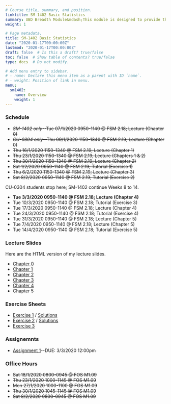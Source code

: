 ```yaml
---
# Course title, summary, and position.
linktitle: SM-1402 Basic Statistics
summary: UBD Breadth Module&mdash;This module is designed to provide the students the fundamental knowledge of statistics, its application and the basic concepts of random variables and sampling.
weight: 1

# Page metadata.
title: SM-1402 Basic Statistics
date: "2020-01-17T00:00:00Z"
lastmod: "2020-01-17T00:00:00Z"
draft: false  # Is this a draft? true/false
toc: false  # Show table of contents? true/false
type: docs  # Do not modify.

# Add menu entry to sidebar.
# - name: Declare this menu item as a parent with ID `name`.
# - weight: Position of link in menu.
menu:
  sm1402:
    name: Overview
    weight: 1
---
```


### Schedule

- <s>*SM-1402 only*--Tue 07/1/2020 0950-1140 @ FSM 2.18; Lecture (Chapter 0)</s>
- <s>*CU-0304 only*--Thu 09/1/2020 1150-1340 @ FSM 2.19; Lecture (Chapter 0)</s>
- <s>Thu 16/1/2020 1150-1340 @ FSM 2.19; Lecture (Chapter 1)</s>
- <s>Thu 23/1/2020 1150-1340 @ FSM 2.19; Lecture (Chapters 1 & 2)</s>
- <s>Thu 30/1/2020 1150-1340 @ FSM 2.19; Lecture (Chapter 2)</s>
- <s>Sat 1/2/2020 0950-1140 @ FSM 2.19; Tutorial (Exercise 1)</s>
- <s>Thu 6/2/2020 1150-1340 @ FSM 2.19; Lecture (Chapter 3)</s>
- <s>Sat 8/2/2020 0950-1140 @ FSM 2.19; Tutorial (Exercise 2)</s>

CU-0304 students stop here; SM-1402 continue Weeks 8 to 14.

- **Tue 3/3/2020 0950-1140 @ FSM 2.18; Lecture (Chapter 4)**
- Tue 10/3/2020 0950-1140 @ FSM 2.18; Tutorial (Exercise 3)
- Tue 17/3/2020 0950-1140 @ FSM 2.18; Lecture (Chapter 4)
- Tue 24/3/2020 0950-1140 @ FSM 2.18; Tutorial (Exercise 4)
- Tue 31/3/2020 0950-1140 @ FSM 2.18; Lecture (Chapter 5)
- Tue 7/4/2020 0950-1140 @ FSM 2.18; Lecture (Chapter 5)
- Tue 14/4/2020 0950-1140 @ FSM 2.18; Tutorial (Exercise 5)

### Lecture Slides

Here are the HTML version of my lecture slides.

- [Chapter 0](https://haziqj.github.io/sm1402/chapter0.html)
- [Chapter 1](https://haziqj.github.io/sm1402/chapter1.html)
- [Chapter 2](https://haziqj.github.io/sm1402/chapter2.html)
- [Chapter 3](https://haziqj.github.io/sm1402/chapter3.html)
- [Chapter 4](https://haziqj.github.io/sm1402/chapter4.html)
- Chapter 5

### Exercise Sheets

- [Exercise 1](/teaching/sm1402/exercise1.pdf) / [Solutions](/teaching/sm1402/solutions1.pdf)
- [Exercise 2](/teaching/sm1402/exercise2.pdf) / [Solutions](/teaching/sm1402/solutions2.pdf)
- [Exercise 3](/teaching/sm1402/exercise3.pdf)

### Assignemnts

- [Assignment 1](/teaching/sm1402/assignment1.pdf)--DUE: 3/3/2020 12:00pm

### Office Hours

- <s>Sat 18/1/2020 0800-0945 @ FOS M1.09</s>
- <s>Thu 23/1/2020 1000-1145 @ FOS M1.09</s>
- <s>Mon 27/1/2020 1000-1100 @ FOS M1.09</s>
- <s>Thu 30/1/2020 1045-1145 @ FOS M1.09</s>
- <s>Sat 8/2/2020 0800-0945 @ FOS M1.09</s>

